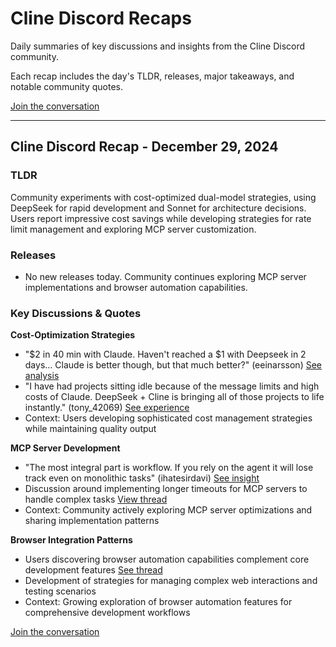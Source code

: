 # Cline Discord Recaps

Daily summaries of key discussions and insights from the Cline Discord community.

Each recap includes the day's TLDR, releases, major takeaways, and notable community quotes.

[Join the conversation](https://discord.gg/Mjyj2Sm3)

---

## Cline Discord Recap - December 29, 2024

### TLDR
Community experiments with cost-optimized dual-model strategies, using DeepSeek for rapid development and Sonnet for architecture decisions. Users report impressive cost savings while developing strategies for rate limit management and exploring MCP server customization.

### Releases
* No new releases today. Community continues exploring MCP server implementations and browser automation capabilities.

### Key Discussions & Quotes

**Cost-Optimization Strategies**
* "$2 in 40 min with Claude. Haven't reached a $1 with Deepseek in 2 days... Claude is better though, but that much better?" (eeinarsson) [See analysis](https://discord.com/channels/1275535550845292637/1275535550845292640/1322932694623059979)
* "I have had projects sitting idle because of the message limits and high costs of Claude. DeepSeek + Cline is bringing all of those projects to life instantly." (tony_42069) [See experience](https://discord.com/channels/1275535550845292637/1275535550845292640/1323118821569204225)
* Context: Users developing sophisticated cost management strategies while maintaining quality output

**MCP Server Development**
* "The most integral part is workflow. If you rely on the agent it will lose track even on monolithic tasks" (ihatesirdavi) [See insight](https://discord.com/channels/1275535550845292637/1275535550845292640/1322956782007488582)
* Discussion around implementing longer timeouts for MCP servers to handle complex tasks [View thread](https://discord.com/channels/1275535550845292637/1316849926533287986/1323128127357976677)
* Context: Community actively exploring MCP server optimizations and sharing implementation patterns

**Browser Integration Patterns**
* Users discovering browser automation capabilities complement core development features [See thread](https://discord.com/channels/1275535550845292637/1275535550845292640/1323104017760391199)
* Development of strategies for managing complex web interactions and testing scenarios
* Context: Growing exploration of browser automation features for comprehensive development workflows

[Join the conversation](https://discord.gg/cline)